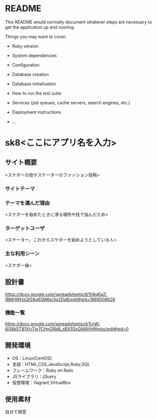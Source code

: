 # README

This README would normally document whatever steps are necessary to get the
application up and running.

Things you may want to cover:

* Ruby version

* System dependencies

* Configuration

* Database creation

* Database initialization

* How to run the test suite

* Services (job queues, cache servers, search engines, etc.)

* Deployment instructions

* ...

# sk8<ここにアプリ名を入力>

## サイト概要
<スケボーの技やスケーターのファッション投稿>

### サイトテーマ
<sk8>

### テーマを選んだ理由
<スケボーを始めたときに滑る場所や技で悩んだため>

### ターゲットユーザ
<スケーター、これからスケボーを始めようとしている人>

### 主な利用シーン
<スケボー後>

## 設計書
<https://docs.google.com/spreadsheets/d/1h8q6aZ-iBMHWHzQIS8qlDjM6pj3g2DaB/edit#gid=1869508626>

### 機能一覧
<https://docs.google.com/spreadsheets/d/1UgK-6l38k5T81XjcTIn7CHnGRkB_sBXS5xQWAVhWmks/edit#gid=0>

## 開発環境
- OS：Linux(CentOS)
- 言語：HTML,CSS,JavaScript,Ruby,SQL
- フレームワーク：Ruby on Rails
- JSライブラリ：jQuery
- 仮想環境：Vagrant,VirtualBox

## 使用素材
自分で用意